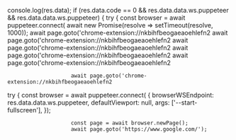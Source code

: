 console.log(res.data);
        if (res.data.code == 0 && res.data.data.ws.puppeteer && res.data.data.ws.puppeteer) {
            try {
                const browser = await puppeteer.connect(
                        await new Promise(resolve => setTimeout(resolve, 1000));
                        await page.goto('chrome-extension://nkbihfbeogaeaoehlefn2
                        await page.goto('chrome-extension://nkbihfbeogaeaoehlefn2
                        await page.goto('chrome-extension://nkbihfbeogaeaoehlefn2
                        await page.goto('chrome-extension://nkbihfbeogaeaoehlefn2
                        await page.goto('chrome-extension://nkbihfbeogaeaoehlefn2

                        await page.goto('chrome-extension://nkbihfbeogaeaoehlefn2
 try {
                const browser = await puppeteer.connect(
                    { browserWSEndpoint: res.data.data.ws.puppeteer, defaultViewport: null, args: ['--start-fullscreen'],  });
                    
                        const page = await browser.newPage();
                        await page.goto('https://www.google.com/');
           
